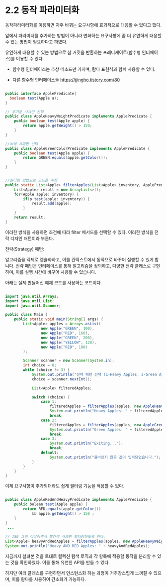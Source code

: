 # 2.2 동작 파라미터화

동작파라미터화를 이용하면 자주 바뀌는 요구사항에 효과적으로 대응할 수 있다고 했다.

앞에서 파라미터를 추가하는 방법이 아니라 변화하는 요구사항에 좀 더 유연하게 대응할 수 있는 방법이 필요하다고 하였다.

유연하게 대응할 수 있는 방법으로 참 거짓을 반환하는 프레디케이트(함수형 인터페이스)를 이용할 수 있다.

* 함수형 인터페이스는 추상 메소드만 가지며, 람다 표현식과 함께 사용할 수 있다.
- 다른 함수형 인터페이스들
https://jjingho.tistory.com/80

```java

public interface ApplePredicate{
  boolean test(Apple a);
}

// 무거운 사과만 선택
public class AppleHeavyWeightPredicate implements ApplePredicate {
    public boolean test(Apple apple) {
        return apple.getWeight() > 150;
    }
}

//녹색 사과만 선택
public class AppleGreenColorPredicate implements ApplePredicate {
    public boolean test(Apple apple) {
        return GREEN.equals(apple.getColor());
    }
}

```

```java

//필터링 방법으로 코드를 수정
public static List<Apple> filterApples(List<Apple> inventory, ApplePredicate p) {
    List<Apple> result = new ArrayList<>();
    for(Apple apple: inventory) {
        if(p.test(apple: inventory)) {
            result.add(apple);
        }
    }
    return result;
}

```



이러한 방식을 사용하면 조건에 따라 filter 메서드를 선택할 수 있다.
이러한 방식을 전략 디자인 패턴이라 부른다.

전략(Strategy) 패턴:

알고리즘을 객체로 캡슐화하고, 이를 컨텍스트에서 동적으로 바꾸어 실행할 수 있게 합니다. 
전략 패턴은 인터페이스를 통해 알고리즘을 정의하고, 다양한 전략 클래스로 구현하며, 이를 실행 시간에 바꾸어 사용할 수 있습니다.


아래는 실제 만들어진 예제 코드를 사용하는 코드이다.
```java

import java.util.Arrays;
import java.util.List;
import java.util.Scanner;

public class Main {
    public static void main(String[] args) {
        List<Apple> apples = Arrays.asList(
                new Apple("GREEN", 100),
                new Apple("RED", 160),
                new Apple("GREEN", 200),
                new Apple("YELLOW", 120),
                new Apple("RED", 180)
        );

        Scanner scanner = new Scanner(System.in);
        int choice = 0;
        while (choice != 3) {
            System.out.println("전략 패턴 선택 (1-Heavy Apples, 2-Green Apples, 3-Exit):");
            choice = scanner.nextInt();

            List<Apple> filteredApples;

            switch (choice) {
                case 1:
                    filteredApples = filterApples(apples, new AppleHeavyWeightPredicate());
                    System.out.println("Heavy Apples: " + filteredApples);
                    break;
                case 2:
                    filteredApples = filterApples(apples, new AppleGreenColorPredicate());
                    System.out.println("Green Apples: " + filteredApples);
                    break;
                case 3:
                    System.out.println("Exiting...");
                    break;
                default:
                    System.out.println("올바르지 않은 값이 입력되었습니다.");
            }
        }
    }
}

```

이제 요구사항이 추가되더라도 쉽게 필터링 기능을 적용할 수 있다.

```java

public class AppleRedAndHeavyPredicate implements ApplePredicate {
    public bolean test(Apple apple) {
        return RED.equals(apple.getColor())
            && apple.getWeight() > 150 ;
    }        
}            
 ...
 
// 150 그램 이상이면서 빨간색 사과만 필터링하도록 한다.
List<Apple> heavyAndRedApples = filterApples(apples, new AppleHeavyWeightPredicate());
System.out.println("Heavy AND RED Apples: " + heavyAndRedApples);

```

지금까지 살펴본 것을 토대로 컬렉션 탐색 로직과 각 항목에 적용할 동작을 분리할 수 있는 것을 확인하였다.
이를 통해 유연한 API를 만들 수 있다.

하지만 여러 클래스를 구현하면서 인스턴스화 하는 과정이 거추장스럽게 느껴질 수 있으며,
이를 람다를 사용하여 간소화가 가능하다.


